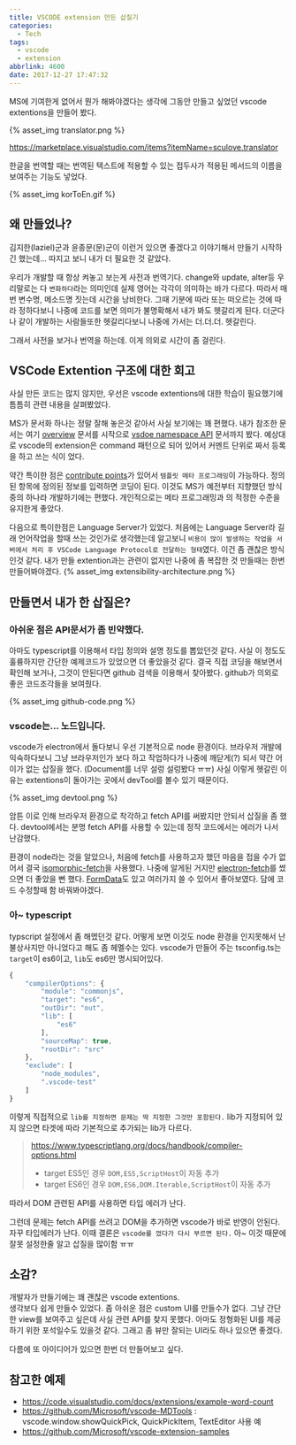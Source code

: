 ```yaml
---
title: VSCODE extension 만든 삽질기
categories:
  - Tech
tags:
  - vscode
  - extension
abbrlink: 4600
date: 2017-12-27 17:47:32
---
```


MS에 기여한게 없어서 뭔가 해봐야겠다는 생각에
그동안 만들고 싶었던 vscode extentions을 만들어 봤다.

{% asset_img translator.png %}

https://marketplace.visualstudio.com/items?itemName=sculove.translator

한글을 번역할 때는 번역된 텍스트에 적용할 수 있는 접두사가 적용된 메서드의 이름을 보여주는 기능도 넣었다.

{% asset_img korToEn.gif %}

<!-- more -->

## 왜 만들었나?

김지한(laziel)군과 윤종문(문)군이 이런거 있으면 좋겠다고 이야기해서 만들기 시작하긴 했는데...
따지고 보니 내가 더 필요한 것 같았다.

우리가 개발할 때 항상 켜놓고 보는게 사전과 번역기다.
change와 update, alter등 우리말로는 다 `변화하다`라는 의미인데 실제 영어는 각각이 의미하는 바가 다르다. 따라서 매번 변수명, 메소드명 짓는데 시간을 낭비한다.
그때 기분에 따라 또는 떠오르는 것에 따라 정하다보니 나중에 코드를 보면 의미가 불명확해서 내가 봐도 헷갈리게 된다.
더군다나 같이 개발하는 사람들또한 헷갈리다보니 나중에 가서는 더.더.더. 헷갈린다.

그래서 사전을 보거나 번역을 하는데. 이게 의외로 시간이 좀 걸린다.

## VSCode Extention 구조에 대한 회고

사실 만든 코드는 많지 않지만, 우선은 vscode extentions에 대한 학습이 필요했기에 틈틈히 관련 내용을 살펴봤었다.

MS가 문서화 하나는 정말 잘해 놓은것 같아서 사실 보기에는 꽤 편했다.
내가 참조한 문서는 여기 [overview](https://code.visualstudio.com/docs/extensions/overview) 문서를 시작으로 [vsdoe namespace API](https://code.visualstudio.com/docs/extensionAPI/vscode-api) 문서까지 봤다.
예상대로 vscode의 extension은 command 패턴으로 되어 있어서 커멘트 단위로 짜서 등록을 하고 쓰는 식이 었다.

약간 특이한 점은 [contribute points](https://code.visualstudio.com/docs/extensionAPI/extension-points)가 있어서 `템플릿 메타 프로그래밍`이 가능하다. 정의된 항목에 정의된 정보를 입력하면 코딩이 된다. 이것도 MS가 예전부터 지향했던 방식 중의 하나라 개발하기에는 편했다. 개인적으로는 메타 프로그래밍과 의 적정한 수준을 유지한게 좋았다.

다음으로 특이한점은 Language Server가 있었다.
처음에는 Language Server라 길래 언어작업을 할때 쓰는 것인가로 생각했는데 알고보니 `비용이 많이 발생하는 작업을 서버에서 처리 후 VSCode Language Protocol로 전달하는 형태`였다.
이건 좀 괜찮은 방식인것 같다. 내가 만들 extention과는 관련이 없지만 나중에 좀 복잡한 것 만들때는 한번 만들어봐야겠다.
{% asset_img extensibility-architecture.png %}

## 만들면서 내가 한 삽질은?

### 아쉬운 점은 API문서가 좀 빈약했다.

아마도 typescript를 이용해서 타입 정의와 설명 정도를 뽑았던것 같다.
사실 이 정도도 훌륭하지만 간단한 예제코드가 있었으면 더 좋았을것 같다.
결국 직접 코딩을 해보면서 확인해 보거나, 그것이 안된다면 github 검색을 이용해서 찾아봤다.
github가 의외로 좋은 코드조각들을 보여줬다.

{% asset_img github-code.png %}

### vscode는... 노드입니다.

vscode가 electron에서 돌다보니 우선 기본적으로 node 환경이다.
브라우저 개발에 익숙하다보니 그냥 브라우저인가 보다 하고 작업하다가 나중에 깨닫게(?) 되서 약간 어이가 없는 삽질을 했다. (Document를 너무 설렁 설렁봤다 ㅠㅠ)
사실 이렇게 헷갈린 이유는 extentions이 돌아가는 곳에서 devTool를 볼수 있기 때문이다.

{% asset_img devtool.png %}

암튼 이로 인해 브라우저 환경으로 착각하고 fetch API를 써봤지만 안되서 삽질을 좀 했다.
devtool에서는 분명 fetch API를 사용할 수 있는데 정작 코드에서는 에러가 나서 난감했다.

환경이 node라는 것을 알았으나, 처음에 fetch를 사용하고자 했던 마음을 접을 수가 없어서 결국 [isomorphic-fetch](https://github.com/matthew-andrews/isomorphic-fetch)을 사용했다.
나중에 알게된 거지만 [electron-fetch](https://www.npmjs.com/package/electron-fetch)를 썼으면 더 좋았을 뻔 했다.
[FormData](https://developer.mozilla.org/ko/docs/Web/API/FormData)도 있고 여러가지 쓸 수 있어서 좋아보였다.
담에 코드 수정할때 함 바꿔봐야겠다.

### 아~ typescript

typscript 설정에서 좀 해멨던것 같다. 어떻게 보면 이것도 node 환경을 인지못해서 난 불상사지만 아니었다고 해도 좀 헤멜수는 있다.
vscode가 만들어 주는 tsconfig.ts는 `target`이 es6이고, `lib`도 es6만 명시되어있다.

```ts
{
    "compilerOptions": {
        "module": "commonjs",
        "target": "es6",
        "outDir": "out",
        "lib": [
            "es6"
        ],
        "sourceMap": true,
        "rootDir": "src"
    },
    "exclude": [
        "node_modules",
        ".vscode-test"
    ]
}
```

이렇게 직접적으로 `lib를 지정하면 문제는 딱 지정한 그것만 포함된다.`
lib가 지정되어 있지 않으면 타겟에 따라 기본적으로 추가되는 lib가 다르다.

> https://www.typescriptlang.org/docs/handbook/compiler-options.html
>
> - target ES5인 경우 `DOM,ES5,ScriptHost`이 자동 추가
> - target ES6인 경우 `DOM,ES6,DOM.Iterable,ScriptHost`이 자동 추가

따라서 DOM 관련된 API를 사용하면 타입 에러가 난다.

그런데 문제는 fetch API를 쓰려고 DOM을 추가하면 vscode가 바로 반영이 안된다. 자꾸 타입에러가 난다.
이때 결론은 `vscode를 껐다가 다시 부르면 된다.`
아~ 이것 때문에 잘못 설정한줄 알고 삽질을 많이함 ㅠㅠ

## 소감?

개발자가 만들기에는 꽤 괜찮은 vscode extentions.  
생각보다 쉽게 만들수 있었다.
좀 아쉬운 점은 custom UI를 만들수가 없다. 그냥 간단한 view를 보여주고 싶은데 사실 관련 API를 찾지 못했다.
아마도 정형화된 UI를 제공하기 위한 포석일수도 있을것 같다.
그래고 좀 뷰만 잘되는 UI라도 하나 있으면 좋겠다.

다름에 또 아이디어가 있으면 한번 더 만들어보고 싶다.

## 참고한 예제

- https://code.visualstudio.com/docs/extensions/example-word-count
- https://github.com/Microsoft/vscode-MDTools : vscode.window.showQuickPick, QuickPickItem, TextEditor 사용 예
- https://github.com/Microsoft/vscode-extension-samples
